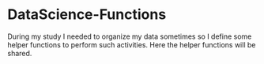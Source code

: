 # DataScience-Functions

During my study I needed to organize my data sometimes so I define some helper functions
to perform such activities. Here the helper functions will be shared. 
